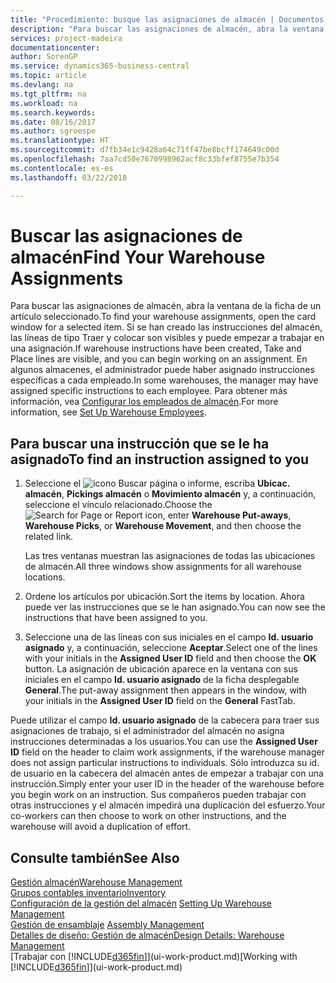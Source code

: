 ```yaml
---
title: "Procedimiento: busque las asignaciones de almacén | Documentos de Microsoft"
description: "Para buscar las asignaciones de almacén, abra la ventana de la ficha de un artículo seleccionado. Si se han creado las instrucciones del almacén, las líneas de tipo Traer y colocar son visibles y puede empezar a trabajar en una asignación. En algunos almacenes, el administrador puede haber asignado instrucciones específicas a cada empleado."
services: project-madeira
documentationcenter: 
author: SorenGP
ms.service: dynamics365-business-central
ms.topic: article
ms.devlang: na
ms.tgt_pltfrm: na
ms.workload: na
ms.search.keywords: 
ms.date: 08/16/2017
ms.author: sgroespe
ms.translationtype: HT
ms.sourcegitcommit: d7fb34e1c9428a64c71ff47be8bcff174649c00d
ms.openlocfilehash: 7aa7cd50e7670998962acf8c33bfef8755e7b354
ms.contentlocale: es-es
ms.lasthandoff: 03/22/2018

---
```

# <a name="find-your-warehouse-assignments"></a><span data-ttu-id="69102-105">Buscar las asignaciones de almacén</span><span class="sxs-lookup"><span data-stu-id="69102-105">Find Your Warehouse Assignments</span></span>
<span data-ttu-id="69102-106">Para buscar las asignaciones de almacén, abra la ventana de la ficha de un artículo seleccionado.</span><span class="sxs-lookup"><span data-stu-id="69102-106">To find your warehouse assignments, open the card window for a selected item.</span></span> <span data-ttu-id="69102-107">Si se han creado las instrucciones del almacén, las líneas de tipo Traer y colocar son visibles y puede empezar a trabajar en una asignación.</span><span class="sxs-lookup"><span data-stu-id="69102-107">If warehouse instructions have been created, Take and Place lines are visible, and you can begin working on an assignment.</span></span> <span data-ttu-id="69102-108">En algunos almacenes, el administrador puede haber asignado instrucciones específicas a cada empleado.</span><span class="sxs-lookup"><span data-stu-id="69102-108">In some warehouses, the manager may have assigned specific instructions to each employee.</span></span> <span data-ttu-id="69102-109">Para obtener más información, vea [Configurar los empleados de almacén](warehouse-how-to-set-up-warehouse-employees.md).</span><span class="sxs-lookup"><span data-stu-id="69102-109">For more information, see [Set Up Warehouse Employees](warehouse-how-to-set-up-warehouse-employees.md).</span></span>

## <a name="to-find-an-instruction-assigned-to-you"></a><span data-ttu-id="69102-110">Para buscar una instrucción que se le ha asignado</span><span class="sxs-lookup"><span data-stu-id="69102-110">To find an instruction assigned to you</span></span>  
1.  <span data-ttu-id="69102-111">Seleccione el ![icono Buscar página o informe](media/ui-search/search_small.png "icono Buscar página o informe"), escriba **Ubicac. almacén**, **Pickings almacén** o **Movimiento almacén** y, a continuación, seleccione el vínculo relacionado.</span><span class="sxs-lookup"><span data-stu-id="69102-111">Choose the ![Search for Page or Report](media/ui-search/search_small.png "Search for Page or Report icon") icon, enter **Warehouse Put-aways**, **Warehouse Picks**, or **Warehouse Movement**, and then choose the related link.</span></span>

    <span data-ttu-id="69102-112">Las tres ventanas muestran las asignaciones de todas las ubicaciones de almacén.</span><span class="sxs-lookup"><span data-stu-id="69102-112">All three windows show assignments for all warehouse locations.</span></span>  

2. <span data-ttu-id="69102-113">Ordene los artículos por ubicación.</span><span class="sxs-lookup"><span data-stu-id="69102-113">Sort the items by location.</span></span> <span data-ttu-id="69102-114">Ahora puede ver las instrucciones que se le han asignado.</span><span class="sxs-lookup"><span data-stu-id="69102-114">You can now see the instructions that have been assigned to you.</span></span>  
3. <span data-ttu-id="69102-115">Seleccione una de las líneas con sus iniciales en el campo **Id. usuario asignado** y, a continuación, seleccione **Aceptar**.</span><span class="sxs-lookup"><span data-stu-id="69102-115">Select one of the lines with your initials in the **Assigned User ID** field and then choose the **OK** button.</span></span> <span data-ttu-id="69102-116">La asignación de ubicación aparece en la ventana con sus iniciales en el campo **Id. usuario asignado** de la ficha desplegable **General**.</span><span class="sxs-lookup"><span data-stu-id="69102-116">The put-away assignment then appears in the window, with your initials in the **Assigned User ID** field on the **General** FastTab.</span></span>  

<span data-ttu-id="69102-117">Puede utilizar el campo **Id. usuario asignado** de la cabecera para traer sus asignaciones de trabajo, si el administrador del almacén no asigna instrucciones determinadas a los usuarios.</span><span class="sxs-lookup"><span data-stu-id="69102-117">You can use the **Assigned User ID** field on the header to claim work assignments, if the warehouse manager does not assign particular instructions to individuals.</span></span> <span data-ttu-id="69102-118">Sólo introduzca su id. de usuario en la cabecera del almacén antes de empezar a trabajar con una instrucción.</span><span class="sxs-lookup"><span data-stu-id="69102-118">Simply enter your user ID in the header of the warehouse before you begin work on an instruction.</span></span> <span data-ttu-id="69102-119">Sus compañeros pueden trabajar con otras instrucciones y el almacén impedirá una duplicación del esfuerzo.</span><span class="sxs-lookup"><span data-stu-id="69102-119">Your co-workers can then choose to work on other instructions, and the warehouse will avoid a duplication of effort.</span></span>  

## <a name="see-also"></a><span data-ttu-id="69102-120">Consulte también</span><span class="sxs-lookup"><span data-stu-id="69102-120">See Also</span></span>  
[<span data-ttu-id="69102-121">Gestión almacén</span><span class="sxs-lookup"><span data-stu-id="69102-121">Warehouse Management</span></span>](warehouse-manage-warehouse.md)  
[<span data-ttu-id="69102-122">Grupos contables inventario</span><span class="sxs-lookup"><span data-stu-id="69102-122">Inventory</span></span>](inventory-manage-inventory.md)  
<span data-ttu-id="69102-123">[Configuración de la gestión del almacén](warehouse-setup-warehouse.md)   </span><span class="sxs-lookup"><span data-stu-id="69102-123">[Setting Up Warehouse Management](warehouse-setup-warehouse.md)   </span></span>  
<span data-ttu-id="69102-124">[Gestión de ensamblaje](assembly-assemble-items.md)  </span><span class="sxs-lookup"><span data-stu-id="69102-124">[Assembly Management](assembly-assemble-items.md)  </span></span>  
[<span data-ttu-id="69102-125">Detalles de diseño: Gestión de almacén</span><span class="sxs-lookup"><span data-stu-id="69102-125">Design Details: Warehouse Management</span></span>](design-details-warehouse-management.md)  
<span data-ttu-id="69102-126">[Trabajar con [!INCLUDE[d365fin](includes/d365fin_md.md)]](ui-work-product.md)</span><span class="sxs-lookup"><span data-stu-id="69102-126">[Working with [!INCLUDE[d365fin](includes/d365fin_md.md)]](ui-work-product.md)</span></span> 

